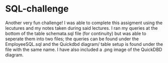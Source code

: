 # SQL-challenge
Another very fun challenge! I was able to complete this assigment using the lecutures and my notes taken during said lectures. I ran my queries at the bottom of the table schemata.sql file (for continuity) but was able to seperate them into two files; the queries can be found under the EmployeeSQL.sql and the Quickdbd diagram/ table setup is found under the file with the same name. I have also included a .png image of the QuickDBD diagram.

